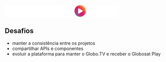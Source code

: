 <img src="static/logo_globosatplay.png" class="transparent" />

## Desafios

- manter a consistência entre os projetos
- compartilhar APIs e componentes
- evoluir a plataforma para manter o Globo.TV e receber o Globosat Play
